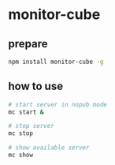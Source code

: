 # monitor-cube

## prepare

``` bash
npm install monitor-cube -g
```

## how to use

``` bash
# start server in nopub mode
mc start &
```

``` bash
# stop server
mc stop
```

``` bash
# show available server
mc show
```